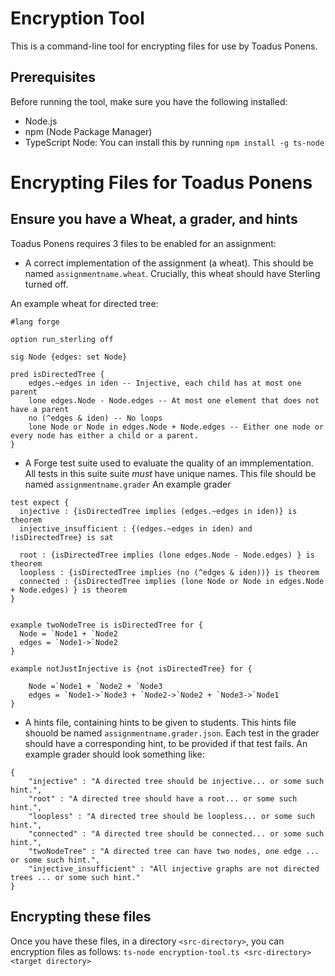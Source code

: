 
# Encryption Tool

This is a command-line tool for encrypting files for use by Toadus Ponens.

## Prerequisites

Before running the tool, make sure you have the following installed:

- Node.js
- npm (Node Package Manager)
- TypeScript Node: You can install this by running `npm install -g ts-node`

# Encrypting Files for Toadus Ponens


## Ensure you have a Wheat, a grader, and hints
Toadus Ponens requires 3 files to be enabled for an assignment:

- A correct implementation of the assignment (a wheat). This should be named `assignmentname.wheat`. Crucially, this wheat should have Sterling turned off.

An example wheat for directed tree:
```
#lang forge

option run_sterling off

sig Node {edges: set Node}

pred isDirectedTree {
	edges.~edges in iden -- Injective, each child has at most one parent
	lone edges.Node - Node.edges -- At most one element that does not have a parent
	no (^edges & iden) -- No loops
	lone Node or Node in edges.Node + Node.edges -- Either one node or every node has either a child or a parent.
}
```


- A Forge test suite used to evaluate the quality of an immplementation. All tests in this suite suite *must* have unique names. This file should be named `assignmentname.grader`
An example grader
```
test expect {
  injective : {isDirectedTree implies (edges.~edges in iden)} is theorem
  injective_insufficient : {(edges.~edges in iden) and !isDirectedTree} is sat

  root : {isDirectedTree implies (lone edges.Node - Node.edges) } is theorem
  loopless : {isDirectedTree implies (no (^edges & iden))} is theorem
  connected : {isDirectedTree implies (lone Node or Node in edges.Node + Node.edges) } is theorem
}


example twoNodeTree is isDirectedTree for {
  Node = `Node1 + `Node2
  edges = `Node1->`Node2
}

example notJustInjective is {not isDirectedTree} for {

	Node =`Node1 + `Node2 + `Node3
    edges = `Node1->`Node3 + `Node2->`Node2 + `Node3->`Node1
}
```

- A hints file, containing hints to be given to students. This hints file shouold be named `assignmentname.grader.json`. 
Each test in the grader should have a corresponding hint, to be provided if that test fails. An example grader should look something like:
```
{
    "injective" : "A directed tree should be injective... or some such hint.",
	"root" : "A directed tree should have a root... or some such hint.",
	"loopless" : "A directed tree should be loopless... or some such hint.",
	"connected" : "A directed tree should be connected... or some such hint.",
    "twoNodeTree" : "A directed tree can have two nodes, one edge ... or some such hint.",
	"injective_insufficient" : "All injective graphs are not directed trees ... or some such hint."
}
```

## Encrypting these files

Once you have these files, in a directory `<src-directory>`, you can encryption files as follows:
`ts-node encryption-tool.ts <src-directory> <target directory>`

